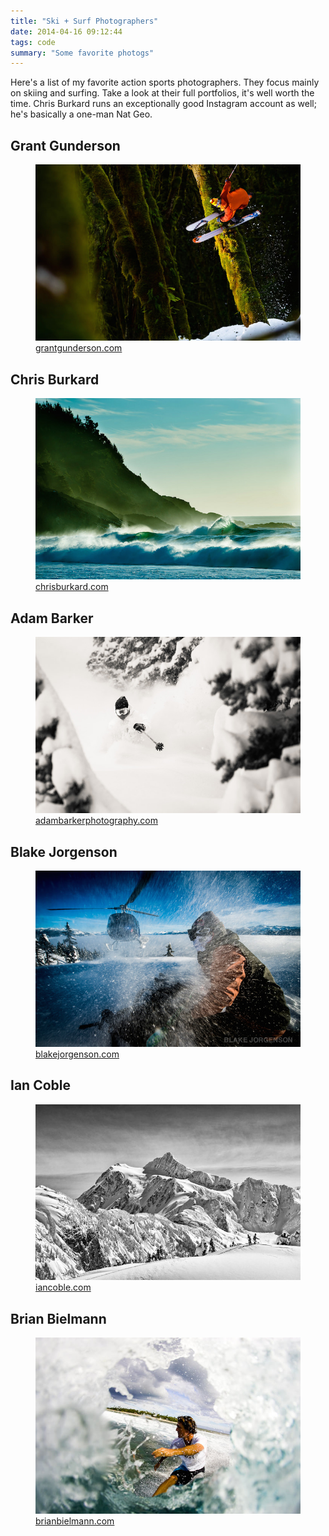 ```yaml
---
title: "Ski + Surf Photographers"
date: 2014-04-16 09:12:44
tags: code
summary: "Some favorite photogs"
---
```

Here's a list of my favorite action sports photographers. They focus mainly on skiing and surfing. Take a look at their full portfolios, it's well worth the time. Chris Burkard runs an exceptionally good Instagram account as well; he's basically a one-man Nat Geo.

## Grant Gunderson
<figure>
    <img src="/img/grantgunderson.jpg" alt="Grant Gunderson" />
    <figcaption><a href="http://grantgunderson.com">grantgunderson.com</a></figcaption>
</figure>

## Chris Burkard
<figure>
    <img src="/img/chrisburkard.jpg" alt="Chris Burkard" />
    <figcaption><a href="http://chrisburkard.com">chrisburkard.com</a></figcaption>
</figure>

## Adam Barker
<figure>
    <img src="/img/adambarker.jpg" alt="Adam Barker" />
    <figcaption><a href="http://adambarkerphotography.com">adambarkerphotography.com</a></figcaption>
</figure>

## Blake Jorgenson
<figure>
    <img src="/img/blakejorgenson.jpg" alt="Blake Jorgenson" />
    <figcaption><a href="http://blakejorgenson.com">blakejorgenson.com</a></figcaption>
</figure>

## Ian Coble
<figure>
    <img src="/img/iancoble.jpg" alt="Ian Coble" />
    <figcaption><a href="http://iancoble.com">iancoble.com</a></figcaption>
</figure>

## Brian Bielmann
<figure>
    <img src="/img/brianbielmann.jpg" alt="Brian Bielmann" />
    <figcaption><a href="http://brianbielmann.com">brianbielmann.com</a></figcaption>
</figure>